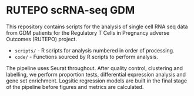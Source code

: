 # RUTEPO scRNA-seq GDM

This repository contains scripts for the analysis of single cell RNA seq data from GDM patients for the Regulatory T Cells in Pregnancy adverse Outcomes (RUTEPO) project.

* `scripts/` - R scripts for analysis numbered in order of processing.
* `code/` - Functions sourced by R scripts to perform analysis.

The pipeline uses Seurat throughout. After quality control, clustering and labelling, we perform proportion tests, differential expression analysis and gene set enrichment. Logsitic regression models are built in the final stage of the pipeline before figures and metrics are calculated. 